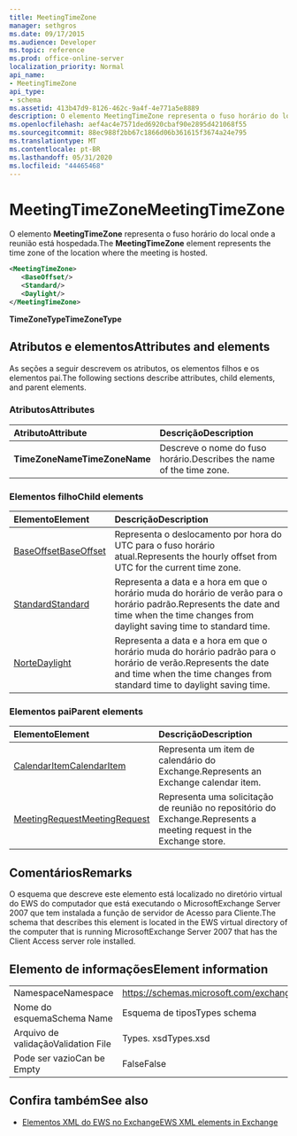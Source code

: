 ```yaml
---
title: MeetingTimeZone
manager: sethgros
ms.date: 09/17/2015
ms.audience: Developer
ms.topic: reference
ms.prod: office-online-server
localization_priority: Normal
api_name:
- MeetingTimeZone
api_type:
- schema
ms.assetid: 413b47d9-8126-462c-9a4f-4e771a5e8889
description: O elemento MeetingTimeZone representa o fuso horário do local onde a reunião está hospedada.
ms.openlocfilehash: aef4ac4e7571ded6920cbaf90e2895d421068f55
ms.sourcegitcommit: 88ec988f2bb67c1866d06b361615f3674a24e795
ms.translationtype: MT
ms.contentlocale: pt-BR
ms.lasthandoff: 05/31/2020
ms.locfileid: "44465468"
---
```

# <a name="meetingtimezone"></a><span data-ttu-id="82dd5-103">MeetingTimeZone</span><span class="sxs-lookup"><span data-stu-id="82dd5-103">MeetingTimeZone</span></span>

<span data-ttu-id="82dd5-104">O elemento **MeetingTimeZone** representa o fuso horário do local onde a reunião está hospedada.</span><span class="sxs-lookup"><span data-stu-id="82dd5-104">The **MeetingTimeZone** element represents the time zone of the location where the meeting is hosted.</span></span> 
  
```xml
<MeetingTimeZone>
   <BaseOffset/>
   <Standard/>
   <Daylight/>
</MeetingTimeZone>
```

 <span data-ttu-id="82dd5-105">**TimeZoneType**</span><span class="sxs-lookup"><span data-stu-id="82dd5-105">**TimeZoneType**</span></span>
## <a name="attributes-and-elements"></a><span data-ttu-id="82dd5-106">Atributos e elementos</span><span class="sxs-lookup"><span data-stu-id="82dd5-106">Attributes and elements</span></span>

<span data-ttu-id="82dd5-107">As seções a seguir descrevem os atributos, os elementos filhos e os elementos pai.</span><span class="sxs-lookup"><span data-stu-id="82dd5-107">The following sections describe attributes, child elements, and parent elements.</span></span>
  
### <a name="attributes"></a><span data-ttu-id="82dd5-108">Atributos</span><span class="sxs-lookup"><span data-stu-id="82dd5-108">Attributes</span></span>

|<span data-ttu-id="82dd5-109">**Atributo**</span><span class="sxs-lookup"><span data-stu-id="82dd5-109">**Attribute**</span></span>|<span data-ttu-id="82dd5-110">**Descrição**</span><span class="sxs-lookup"><span data-stu-id="82dd5-110">**Description**</span></span>|
|:-----|:-----|
|<span data-ttu-id="82dd5-111">**TimeZoneName**</span><span class="sxs-lookup"><span data-stu-id="82dd5-111">**TimeZoneName**</span></span> <br/> |<span data-ttu-id="82dd5-112">Descreve o nome do fuso horário.</span><span class="sxs-lookup"><span data-stu-id="82dd5-112">Describes the name of the time zone.</span></span>  <br/> |
   
### <a name="child-elements"></a><span data-ttu-id="82dd5-113">Elementos filho</span><span class="sxs-lookup"><span data-stu-id="82dd5-113">Child elements</span></span>

|<span data-ttu-id="82dd5-114">**Elemento**</span><span class="sxs-lookup"><span data-stu-id="82dd5-114">**Element**</span></span>|<span data-ttu-id="82dd5-115">**Descrição**</span><span class="sxs-lookup"><span data-stu-id="82dd5-115">**Description**</span></span>|
|:-----|:-----|
|[<span data-ttu-id="82dd5-116">BaseOffset</span><span class="sxs-lookup"><span data-stu-id="82dd5-116">BaseOffset</span></span>](baseoffset.md) <br/> |<span data-ttu-id="82dd5-117">Representa o deslocamento por hora do UTC para o fuso horário atual.</span><span class="sxs-lookup"><span data-stu-id="82dd5-117">Represents the hourly offset from UTC for the current time zone.</span></span>  <br/> |
|[<span data-ttu-id="82dd5-118">Standard</span><span class="sxs-lookup"><span data-stu-id="82dd5-118">Standard</span></span>](standard.md) <br/> |<span data-ttu-id="82dd5-119">Representa a data e a hora em que o horário muda do horário de verão para o horário padrão.</span><span class="sxs-lookup"><span data-stu-id="82dd5-119">Represents the date and time when the time changes from daylight saving time to standard time.</span></span>  <br/> |
|[<span data-ttu-id="82dd5-120">Norte</span><span class="sxs-lookup"><span data-stu-id="82dd5-120">Daylight</span></span>](daylight.md) <br/> |<span data-ttu-id="82dd5-121">Representa a data e a hora em que o horário muda do horário padrão para o horário de verão.</span><span class="sxs-lookup"><span data-stu-id="82dd5-121">Represents the date and time when the time changes from standard time to daylight saving time.</span></span>  <br/> |
   
### <a name="parent-elements"></a><span data-ttu-id="82dd5-122">Elementos pai</span><span class="sxs-lookup"><span data-stu-id="82dd5-122">Parent elements</span></span>

|<span data-ttu-id="82dd5-123">**Elemento**</span><span class="sxs-lookup"><span data-stu-id="82dd5-123">**Element**</span></span>|<span data-ttu-id="82dd5-124">**Descrição**</span><span class="sxs-lookup"><span data-stu-id="82dd5-124">**Description**</span></span>|
|:-----|:-----|
|[<span data-ttu-id="82dd5-125">CalendarItem</span><span class="sxs-lookup"><span data-stu-id="82dd5-125">CalendarItem</span></span>](calendaritem.md) <br/> |<span data-ttu-id="82dd5-126">Representa um item de calendário do Exchange.</span><span class="sxs-lookup"><span data-stu-id="82dd5-126">Represents an Exchange calendar item.</span></span>  <br/> |
|[<span data-ttu-id="82dd5-127">MeetingRequest</span><span class="sxs-lookup"><span data-stu-id="82dd5-127">MeetingRequest</span></span>](meetingrequest.md) <br/> |<span data-ttu-id="82dd5-128">Representa uma solicitação de reunião no repositório do Exchange.</span><span class="sxs-lookup"><span data-stu-id="82dd5-128">Represents a meeting request in the Exchange store.</span></span>  <br/> |
   
## <a name="remarks"></a><span data-ttu-id="82dd5-129">Comentários</span><span class="sxs-lookup"><span data-stu-id="82dd5-129">Remarks</span></span>

<span data-ttu-id="82dd5-130">O esquema que descreve este elemento está localizado no diretório virtual do EWS do computador que está executando o MicrosoftExchange Server 2007 que tem instalada a função de servidor de Acesso para Cliente.</span><span class="sxs-lookup"><span data-stu-id="82dd5-130">The schema that describes this element is located in the EWS virtual directory of the computer that is running MicrosoftExchange Server 2007 that has the Client Access server role installed.</span></span>
  
## <a name="element-information"></a><span data-ttu-id="82dd5-131">Elemento de informações</span><span class="sxs-lookup"><span data-stu-id="82dd5-131">Element information</span></span>

|||
|:-----|:-----|
|<span data-ttu-id="82dd5-132">Namespace</span><span class="sxs-lookup"><span data-stu-id="82dd5-132">Namespace</span></span>  <br/> |https://schemas.microsoft.com/exchange/services/2006/types  <br/> |
|<span data-ttu-id="82dd5-133">Nome do esquema</span><span class="sxs-lookup"><span data-stu-id="82dd5-133">Schema Name</span></span>  <br/> |<span data-ttu-id="82dd5-134">Esquema de tipos</span><span class="sxs-lookup"><span data-stu-id="82dd5-134">Types schema</span></span>  <br/> |
|<span data-ttu-id="82dd5-135">Arquivo de validação</span><span class="sxs-lookup"><span data-stu-id="82dd5-135">Validation File</span></span>  <br/> |<span data-ttu-id="82dd5-136">Types. xsd</span><span class="sxs-lookup"><span data-stu-id="82dd5-136">Types.xsd</span></span>  <br/> |
|<span data-ttu-id="82dd5-137">Pode ser vazio</span><span class="sxs-lookup"><span data-stu-id="82dd5-137">Can be Empty</span></span>  <br/> |<span data-ttu-id="82dd5-138">False</span><span class="sxs-lookup"><span data-stu-id="82dd5-138">False</span></span>  <br/> |
   
## <a name="see-also"></a><span data-ttu-id="82dd5-139">Confira também</span><span class="sxs-lookup"><span data-stu-id="82dd5-139">See also</span></span>



- [<span data-ttu-id="82dd5-140">Elementos XML do EWS no Exchange</span><span class="sxs-lookup"><span data-stu-id="82dd5-140">EWS XML elements in Exchange</span></span>](ews-xml-elements-in-exchange.md)

